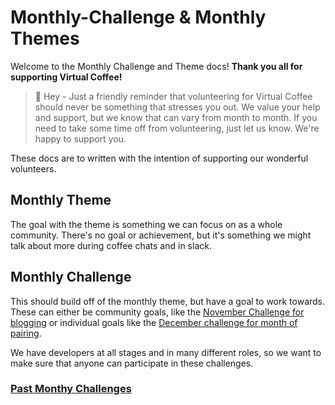 # Monthly-Challenge & Monthly Themes

Welcome to the Monthly Challenge and Theme docs! **Thank you all for supporting Virtual Coffee!**

> :triangular_flag_on_post: Hey - Just a friendly reminder that volunteering for Virtual Coffee should never be something that stresses you out. We value your help and support, but we know that can vary from month to month. If you need to take some time off from volunteering, just let us know. We're happy to support you.

These docs are to written with the intention of supporting our wonderful volunteers.


## Monthly Theme
The goal with the theme is something we can focus on as a whole community. There's no goal or achievement, but it's something we might talk about more during coffee chats and in slack.

## Monthly Challenge
This should build off of the monthly theme, but have a goal to work towards. These can either be community goals, like the [November Challenge for blogging](https://virtualcoffee.io/monthlychallenges/nov-2020/) or individual goals like the [December challenge for month of pairing](https://virtualcoffee.io/monthlychallenges/dec-2020/).

We have developers at all stages and in many different roles, so we want to make sure that anyone can participate in these challenges.

### [Past Monthy Challenges](https://virtualcoffee.io/monthlychallenges/)
